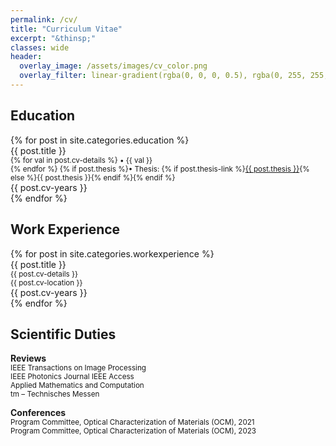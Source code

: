 ```yaml
---
permalink: /cv/
title: "Curriculum Vitae"
excerpt: "&thinsp;"
classes: wide
header:
  overlay_image: /assets/images/cv_color.png
  overlay_filter: linear-gradient(rgba(0, 0, 0, 0.5), rgba(0, 255, 255, 0.0))
---
```

<link rel='stylesheet' type='text/css' href='/assets/css/cvstyle.css' />


## Education
<div>
    {% for post in site.categories.education %}
      <div class="cv">
        <div class="cvmain">{{ post.title }}<br> 
          <small>
          {% for val in post.cv-details %}
            &#8226; {{ val }} <br>
          {% endfor %}
          {% if post.thesis %}&#8226; Thesis: {% if post.thesis-link %}<a href="{{ post.thesis-link }}" target="_blank">{{ post.thesis }}</a>{% else %}{{ post.thesis }}{% endif %}{% endif %}
          </small>
        </div>
        <div class="cvyears">{{ post.cv-years }}</div>
      </div>
    {% endfor %}
</div>
<div style="clear: both;"></div>


## Work Experience
<div>
    {% for post in site.categories.workexperience %}
      <div class="cv">
        <div class="cvmain">{{ post.title }}<br>
        <small> 
          {{ post.cv-details }}<br> 
          {{ post.cv-location }}
        </small>
        </div>
      <div class="cvyears">{{ post.cv-years }}</div>
      </div>
    {% endfor %}
</div>
<div style="clear: both;"></div>



## Scientific Duties
**Reviews**  
<small>
IEEE Transactions on Image Processing<br>
IEEE Photonics Journal
IEEE Access<br>
Applied Mathematics and Computation<br>
tm – Technisches Messen
</small>

**Conferences**  
<small>
Program Committee, Optical Characterization of Materials (OCM), 2021<br>
Program Committee, Optical Characterization of Materials (OCM), 2023
</small>
